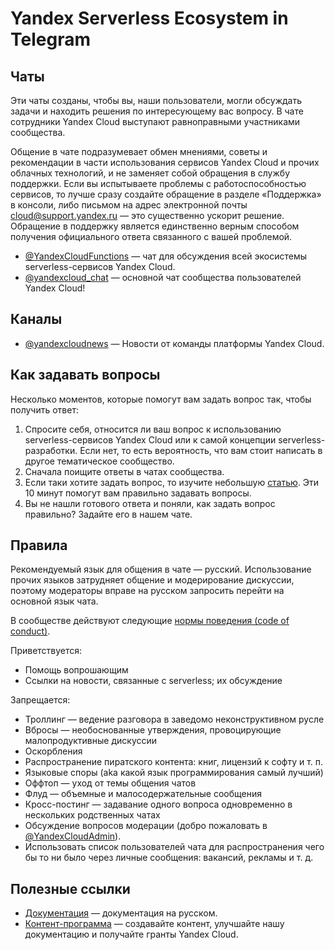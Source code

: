 # Yandex Serverless Ecosystem in Telegram

## Чаты

Эти чаты созданы, чтобы вы, наши пользователи, могли обсуждать задачи и находить решения по интересующему вас вопросу. В чате сотрудники Yandex Cloud выступают равноправными участниками сообщества.

Общение в чате подразумевает обмен мнениями, советы и рекомендации в части использования сервисов Yandex Cloud и прочих облачных технологий, и не заменяет собой обращения в службу поддержки. Если вы испытываете проблемы с работоспособностью сервисов, то лучше сразу создайте обращение в разделе «Поддержка» в консоли, либо письмом на адрес электронной почты [cloud@support.yandex.ru](mailto:cloud@support.yandex.ru) — это существенно ускорит решение. Обращение в поддержку является единственно верным способом получения официального ответа связанного с вашей проблемой.

* [@YandexCloudFunctions](https://t.me/YandexCloudFunctions) — чат для обсуждения всей экосистемы serverless-сервисов Yandex Cloud.  
* [@yandexcloud_chat](https://t.me/yandexcloud_chat) — основной чат сообщества пользователей Yandex Cloud! 

## Каналы

* [@yandexcloudnews](https://t.me/yandexcloudnews) — Новости от команды платформы Yandex Cloud.

## Как задавать вопросы

Несколько моментов, которые помогут вам задать вопрос так, чтобы получить ответ:

1. Спросите себя, относится ли ваш вопрос к использованию serverless-сервисов Yandex Cloud или к самой концепции serverless-разработки. Если нет, то есть вероятность, что вам стоит написать в другое тематическое сообщество.
1. Сначала поищите ответы в чатах сообщества.
1. Если таки хотите задать вопрос, то изучите небольшую [статью](https://github.com/yandex-cloud-examples/telegram-rules-yandex-serverless-ecosystem/blob/main/docs/how-to-ask.md). Эти 10 минут помогут вам правильно задавать вопросы.
1. Вы не нашли готового ответа и поняли, как задать вопрос правильно? Задайте его в нашем чате.

## Правила

Рекомендуемый язык для общения в чате — русский. Использование прочих языков затрудняет общение и модерирование дискуссии, поэтому модераторы вправе на русском запросить перейти на основной язык чата.

В сообществе действуют следующие [нормы поведения (code of conduct)](https://github.com/yandex-cloud-examples/telegram-rules-yandex-serverless-ecosystem/blob/main/docs/code-of-conduct.md).

Приветствуется:

* Помощь вопрошающим
* Ссылки на новости, связанные с serverless; их обсуждение

Запрещается:

* Троллинг — ведение разговора в заведомо неконструктивном русле
* Вбросы — необоснованные утверждения, провоцирующие малопродуктивные дискуссии
* Оскорбления
* Распространение пиратского контента: книг, лицензий к софту и т.&nbsp;п.
* Языковые споры (aka какой язык программирования самый лучший)
* Оффтоп — уход от темы общения чатов
* Флуд — объемные и малосодержательные сообщения
* Кросс-постинг — задавание одного вопроса одновременно в нескольких родственных чатах
* Обсуждение вопросов модерации (добро пожаловать в [@YandexCloudAdmin](https://t.me/YandexCloudAdmin)).
* Использовать список пользователей чата для распространения чего бы то ни было через личные сообщения: вакансий, рекламы и т.&nbsp;д.

## Полезные ссылки

* [Документация](https://cloud.yandex.ru/docs) — документация на русском.
* [Контент-программа](https://cloud.yandex.ru/content-program) — cоздавайте контент, улучшайте нашу документацию и получайте гранты Yandex Cloud.